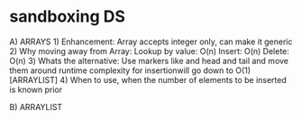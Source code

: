 # sandboxing DS
A) ARRAYS 
    1) Enhancement: Array accepts integer only, can make it generic
    2) Why moving away from Array:
        Lookup by value: O(n)
        Insert: O(n)
        Delete: O(n)
    3) Whats the alternative: Use markers like and head and tail and move them around
       runtime complexity for insertionwill go down to O(1) [ARRAYLIST]
    4) When to use, when the number of elements to be inserted is known prior

B) ARRAYLIST

